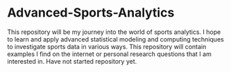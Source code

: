 # Advanced-Sports-Analytics
This repository will be my journey into the world of sports analytics. I hope to learn and apply advanced statistical modeling and computing techniques to investigate sports data in various ways.  This repository will contain examples I find on the internet or personal research questions that I am interested in. Have not started repository yet.
